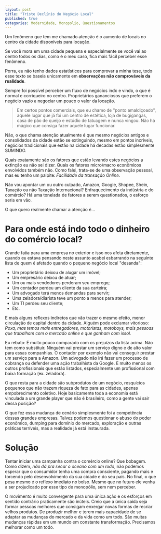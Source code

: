 ```yaml
---
layout: post
title: "Triste Declínio do Negócio Local"
published: true
categories: Modernidade, Monopolio, Questionamentos
---
```


Um fenômeno que tem me chamado atenção é o aumento de locais no centro da cidade disponíveis para locação.

Se você mora em uma cidade pequena e especialmente se você vai ao centro todos os dias, como é o meu caso, fica mais fácil perceber esse fenômeno.

Porra, eu não tenho dados estatísticos para comprovar a minha tese, todo esse texto se baseia unicamente em **observações não comprováveis da realidade**.

Sempre foi possível perceber um fluxo de negócios indo e vindo, o que é normal e corriqueiro no centro. Proprietários gananciosos que preferem o negócio vazio a negociar um pouco o valor da locação.

> Em certos pontos comerciais, que eu chamo de "ponto amaldiçoado", aquele lugar que já foi um centro de estética, loja de bugigangas, casa de pão de queijo e estúdio de tatuagem e nunca vingou. Não há mágico que consiga fazer aquele lugar funcionar.

Não, o que chama atenção atualmente é que mesmo negócios antigos e consolidados da cidade estão se extinguindo, mesmo em pontos incríveis, negócios tradicionais que estão na cidade há decadas estão simplesmente SUMINDO.

Quais exatamente são os fatores que estão levando estes negócios a extinção eu não sei dizer. Quais os fatores micro/macro econômicos  envolvidos também não. Como falei, trata-se de uma observação pessoal, mas eu tenho um palpite: *Facilidade da transação Online*.

Não vou apontar um ou outro culpado, Amazon, Google, Shopee, Shein, Taxação ou não Taxação Internacional? Enfraquecimento da indústria e do comércio? Há uma tonelada de fatores a serem questionados, o esforço seria em vão.

O que quero realmente chamar a atenção é...

# Para onde está indo todo o dinheiro do comércio local?

Grande fatia para uma empresa no exterior e isso nos afeta diretamente, quando eu estava pensando neste assunto acabei esbarrando na seguinte lista de quem é afetado quando o pequeno negócio local "desanda":

- Um proprietário deixou de alugar um imóvel;
- Um empresário deixou de atuar;
- Um ou mais vendedores perderam seu emprego;
- Um contador perdeu um cliente da sua carteira;
- Um advogado terá menos demandas para servir;
- Uma zeladora/diarista teve um ponto a menos para atender;
- Um TI perdeu seu cliente;
- Etc.

E mais alguns reflexos indiretos que vão trazer o mesmo efeito, menor circulação de capital dentro da cidade. Alguém pode exclamar vitorioso: _Poxa, mas temos mais entregadores, motoristas, motoboys, mais pessoas que trabalham com o mercado online e que ganham com isso!_.

Eu rebato: É muito pouco comparado com os prejuízos da lista acima. Não tem como substituir. Ninguém vai prestar um serviço digno e de alto valor para essas companhias. O contador por exemplo não vai conseguir prestar um serviço para a Amazon. Um advogado não irá fazer um processo de cobrança ou defender uma ação trabalhista da Google. E muito menos os outros profissionais que estão listados, especialmente um profissional com baixa formação (ex. zeladora).

O que resta para a cidade são subprodutos de um negócio, resquícios pequenos que não trazem riqueza de fato para as cidades, apenas empobrecimento coletivo. Hoje basicamente toda a economia está vinculada a um grande player que não é brasileiro, como a gente vai sair dessa posição?

O que fez essa mudança de cenário simplesmente foi a competência dessas grandes empresas. Talvez podemos questionar o abuso do poder econômico, dumping para domínio do mercado, exploração e outras práticas terríveis, mas a realidade já está instaurada.

# Solução

Tentar iniciar uma campanha contra o comércio online? Que bobagem. Como dizem, _não dá pra secar o oceano com um rodo_, não podemos esperar que o consumidor tenha uma compra consciente, pagando mais e torcendo pelo desenvolvimento da sua cidade e do seu país. No final, o que pesa mesmo é o reflexo imediato no bolso. Mesmo que no futuro ele venha a ser projudicado por esse tipo de monopólio, sem nem perceber.

O movimento é muito convergente para uma única ação e os esforços em sentido contrário praticamente são inúteis. Creio que a única saída seja formar pessoas melhores que consigam enxergar novas formas de recriar velhos produtos. De produzir melhor e terem mais capacidade de se adaptar as mudanças do mercado e da vida como um todo. São muitas mudanças rápidas em um mundo em constante transformação. Precisamos melhorar como um todo.
